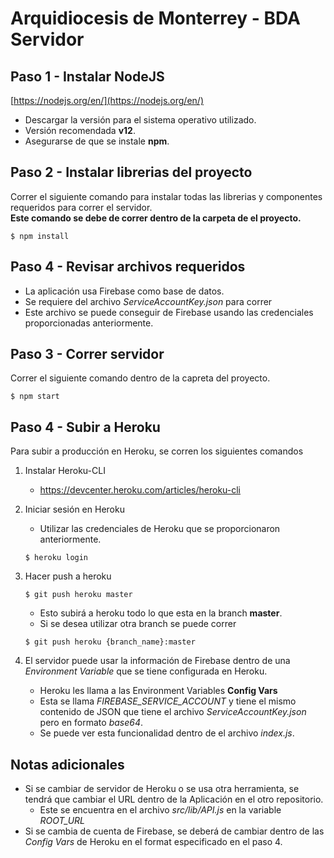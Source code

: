 # Arquidiocesis de Monterrey - BDA Servidor

## Paso 1 - Instalar NodeJS
[https://nodejs.org/en/](https://nodejs.org/en/)  
- Descargar la versión para el sistema operativo utilizado.
- Versión recomendada **v12**.
- Asegurarse de que se instale **npm**.

## Paso 2 - Instalar librerias del proyecto
Correr el siguiente comando para instalar todas las librerias y componentes requeridos para correr el servidor.  
**Este comando se debe de correr dentro de la carpeta de el proyecto.**
```
$ npm install
```

## Paso 4 - Revisar archivos requeridos
- La aplicación usa Firebase como base de datos.
- Se requiere del archivo _ServiceAccountKey.json_ para correr
- Este archivo se puede conseguir de Firebase usando las credenciales proporcionadas anteriormente.

## Paso 3 - Correr servidor
Correr el siguiente comando dentro de la capreta del proyecto.  
```
$ npm start
```

## Paso 4 - Subir a Heroku
Para subir a producción en Heroku, se corren los siguientes comandos
1. Instalar Heroku-CLI
	- https://devcenter.heroku.com/articles/heroku-cli

2. Iniciar sesión en Heroku
	- Utilizar las credenciales de Heroku que se proporcionaron anteriormente.
	```
	$ heroku login
	```
3. Hacer push a heroku
	```
	$ git push heroku master
	```
	- Esto subirá a heroku todo lo que esta en la branch **master**.
	- Si se desea utilizar otra branch se puede correr
	```
	$ git push heroku {branch_name}:master
	```
4. El servidor puede usar la información de Firebase dentro de una _Environment Variable_ que se tiene configurada en Heroku.
	- Heroku les llama a las Environment Variables **Config Vars**
	- Esta se llama _FIREBASE_SERVICE_ACCOUNT_ y tiene el mismo contenido de JSON que tiene el archivo _ServiceAccountKey.json_ pero en formato _base64_.
	- Se puede ver esta funcionalidad dentro de el archivo _index.js_.

## Notas adicionales
- Si se cambiar de servidor de Heroku o se usa otra herramienta, se tendrá que cambiar el URL dentro de la Aplicación en el otro repositorio.
	- Este se encuentra en el archivo _src/lib/API.js_ en la variable _ROOT_URL_
- Si se cambia de cuenta de Firebase, se deberá de cambiar dentro de las _Config Vars_ de Heroku en el format especificado en el paso 4.